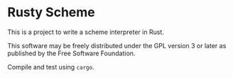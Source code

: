 # Rusty Scheme

This is a project to write a scheme interpreter in Rust.

This software may be freely distributed under the GPL version 3 or later as published by the Free Software Foundation.

Compile and test using ```cargo```.
